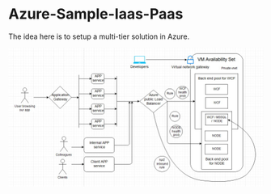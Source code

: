 # Azure-Sample-Iaas-Paas
The idea here is to setup a multi-tier solution in Azure.

<img src="Architecture.jpg" />
